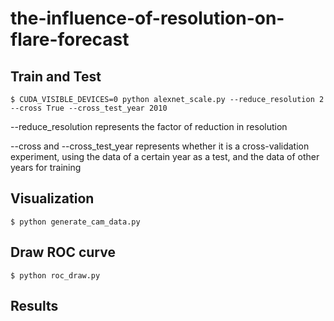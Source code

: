 # the-influence-of-resolution-on-flare-forecast
## Train and Test

```
$ CUDA_VISIBLE_DEVICES=0 python alexnet_scale.py --reduce_resolution 2 --cross True --cross_test_year 2010
```

--reduce_resolution represents the factor of reduction in resolution

--cross and --cross_test_year represents whether it is a cross-validation experiment, using the data of a certain year as a test, and the data of other years for training

## Visualization

```
$ python generate_cam_data.py 
```

## Draw ROC curve

```
$ python roc_draw.py 
```

## Results
